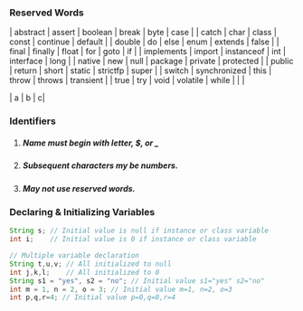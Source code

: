 ### Reserved Words

| abstract |	assert	| boolean	| break	| byte	| case |
| catch |	char	| class	| const	| continue	| default |
| double |	do	| else	| enum	| extends	| false |
| final |	finally	| float	| for	| goto	| if |
| implements	| import	| instanceof	| int	| interface	| long |
| native |	new	| null	| package	| private	| protected |
| public |	return	| short	| static	| strictfp	| super |
| switch |	synchronized	| this	| throw |	throws |	transient |
| true |	try |	void |	volatile | while |   |   |

| a | b | c|

### Identifiers 
1. ##### Name must begin with letter, $, or _
2. ##### Subsequent characters my be numbers.
3. ##### May not use reserved words.
 
### Declaring & Initializing Variables

```java
String s; // Initial value is null if instance or class variable
int i;    // Initial value is 0 if instance or class variable

// Multiple variable declaration
String t,u,v; // All initialized to null
int j,k,l;    // All initialized to 0
String s1 = "yes", s2 = "no"; // Initial value s1="yes" s2="no"
int m = 1, n = 2, o = 3; // Initial value m=1, n=2, o=3
int p,q,r=4; // Initial value p=0,q=0,r=4
```
